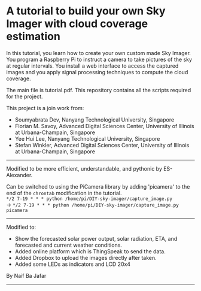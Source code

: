 # A tutorial to build your own Sky Imager with cloud coverage estimation

In this tutorial, you learn how to create your own custom made Sky Imager. You program a Raspberry Pi to instruct a camera to take pictures of the sky at regular intervals. You install a web interface to access the captured images and you apply signal processing techniques to compute the cloud coverage.

The main file is tutorial.pdf. This repository contains all the scripts required for the project.

This project is a join work from:
- Soumyabrata Dev, Nanyang Technological University, Singapore
- Florian M. Savoy, Advanced Digital Sciences Center, University of Illinois at Urbana-Champain, Singapore
- Yee Hui Lee, Nanyang Technological University, Singapore
- Stefan Winkler, Advanced Digital Sciences Center, University of Illinois at Urbana-Champain, Singapore

-----
Modified to be more efficient, understandable, and pythonic by ES-Alexander.

Can be switched to using the PiCamera library by adding 'picamera' to the end of the `chrontab` modification in the tutorial.  
`*/2 7-19 * * * python /home/pi/DIY-sky-imager/capture_image.py`  
-> `*/2 7-19 * * * python /home/pi/DIY-sky-imager/capture_image.py picamera`

------

Modified to:

- Show the forecasted solar power output, solar radiation, ETA, and forecasted and current weather conditions.
- Added online platform which is ThingSpeak to send the data.
- Added Dropbox to upload the images directly after taken.
- Added some LEDs as indicators and LCD 20x4

By Naif Ba Jafar

-------
